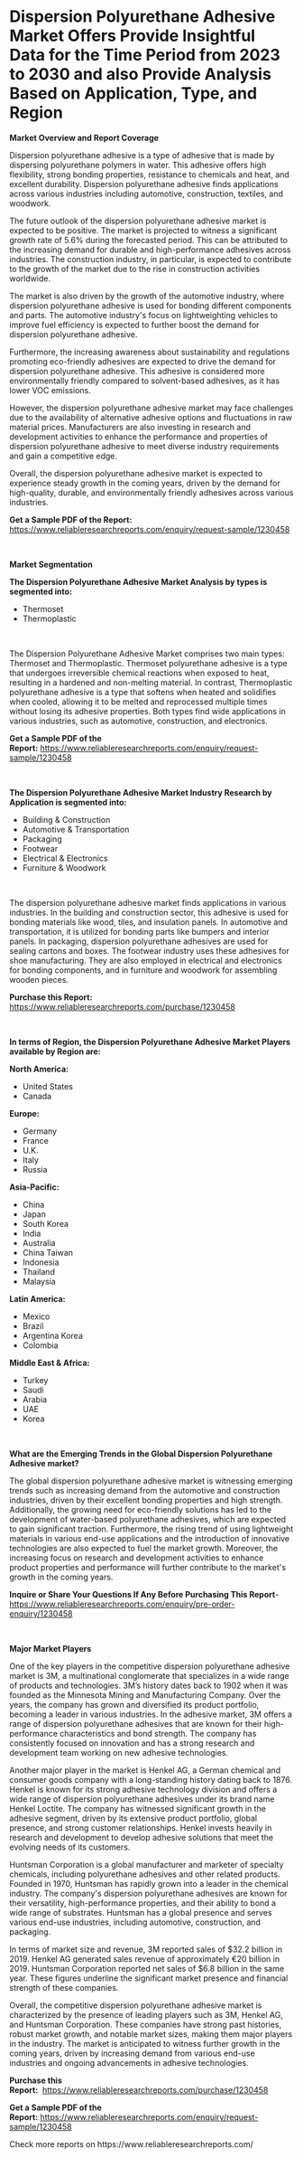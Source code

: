 <p><h1>Dispersion Polyurethane Adhesive Market Offers Provide Insightful Data for the Time Period from 2023 to 2030 and also Provide Analysis Based on Application, Type, and Region</h1></p><p><strong>Market Overview and Report Coverage</strong></p>
<p><p>Dispersion polyurethane adhesive is a type of adhesive that is made by dispersing polyurethane polymers in water. This adhesive offers high flexibility, strong bonding properties, resistance to chemicals and heat, and excellent durability. Dispersion polyurethane adhesive finds applications across various industries including automotive, construction, textiles, and woodwork.</p><p>The future outlook of the dispersion polyurethane adhesive market is expected to be positive. The market is projected to witness a significant growth rate of 5.6% during the forecasted period. This can be attributed to the increasing demand for durable and high-performance adhesives across industries. The construction industry, in particular, is expected to contribute to the growth of the market due to the rise in construction activities worldwide.</p><p>The market is also driven by the growth of the automotive industry, where dispersion polyurethane adhesive is used for bonding different components and parts. The automotive industry's focus on lightweighting vehicles to improve fuel efficiency is expected to further boost the demand for dispersion polyurethane adhesive.</p><p>Furthermore, the increasing awareness about sustainability and regulations promoting eco-friendly adhesives are expected to drive the demand for dispersion polyurethane adhesive. This adhesive is considered more environmentally friendly compared to solvent-based adhesives, as it has lower VOC emissions.</p><p>However, the dispersion polyurethane adhesive market may face challenges due to the availability of alternative adhesive options and fluctuations in raw material prices. Manufacturers are also investing in research and development activities to enhance the performance and properties of dispersion polyurethane adhesive to meet diverse industry requirements and gain a competitive edge.</p><p>Overall, the dispersion polyurethane adhesive market is expected to experience steady growth in the coming years, driven by the demand for high-quality, durable, and environmentally friendly adhesives across various industries.</p></p>
<p><strong>Get a Sample PDF of the Report:</strong> <a href="https://www.reliableresearchreports.com/enquiry/request-sample/1230458">https://www.reliableresearchreports.com/enquiry/request-sample/1230458</a></p>
<p>&nbsp;</p>
<p><strong>Market Segmentation</strong></p>
<p><strong>The Dispersion Polyurethane Adhesive Market Analysis by types is segmented into:</strong></p>
<p><ul><li>Thermoset</li><li>Thermoplastic</li></ul></p>
<p>&nbsp;</p>
<p><p>The Dispersion Polyurethane Adhesive Market comprises two main types: Thermoset and Thermoplastic. Thermoset polyurethane adhesive is a type that undergoes irreversible chemical reactions when exposed to heat, resulting in a hardened and non-melting material. In contrast, Thermoplastic polyurethane adhesive is a type that softens when heated and solidifies when cooled, allowing it to be melted and reprocessed multiple times without losing its adhesive properties. Both types find wide applications in various industries, such as automotive, construction, and electronics.</p></p>
<p><strong>Get a Sample PDF of the Report:</strong>&nbsp;<a href="https://www.reliableresearchreports.com/enquiry/request-sample/1230458">https://www.reliableresearchreports.com/enquiry/request-sample/1230458</a></p>
<p>&nbsp;</p>
<p><strong>The Dispersion Polyurethane Adhesive Market Industry Research by Application is segmented into:</strong></p>
<p><ul><li>Building & Construction</li><li>Automotive & Transportation</li><li>Packaging</li><li>Footwear</li><li>Electrical & Electronics</li><li>Furniture & Woodwork</li></ul></p>
<p>&nbsp;</p>
<p><p>The dispersion polyurethane adhesive market finds applications in various industries. In the building and construction sector, this adhesive is used for bonding materials like wood, tiles, and insulation panels. In automotive and transportation, it is utilized for bonding parts like bumpers and interior panels. In packaging, dispersion polyurethane adhesives are used for sealing cartons and boxes. The footwear industry uses these adhesives for shoe manufacturing. They are also employed in electrical and electronics for bonding components, and in furniture and woodwork for assembling wooden pieces.</p></p>
<p><strong>Purchase this Report:</strong>&nbsp; <a href="https://www.reliableresearchreports.com/purchase/1230458">https://www.reliableresearchreports.com/purchase/1230458</a></p>
<p>&nbsp;</p>
<p><strong>In terms of Region, the Dispersion Polyurethane Adhesive Market Players available by Region are:</strong></p>
<p>
    <p> <strong> North America: </strong>
        <ul>
            <li>United States</li>
            <li>Canada</li>
        </ul>
        </p> 
    <p> <strong> Europe: </strong>
        <ul>
            <li>Germany</li>
            <li>France</li>
            <li>U.K.</li>
            <li>Italy</li>
            <li>Russia</li>
        </ul>
        </p> 
    <p> <strong> Asia-Pacific: </strong>
        <ul>
            <li>China</li>
            <li>Japan</li>
            <li>South Korea</li>
            <li>India</li>
            <li>Australia</li>
            <li>China Taiwan</li>
            <li>Indonesia</li>
            <li>Thailand</li>
            <li>Malaysia</li>
        </ul>
        </p> 
    <p> <strong> Latin America: </strong>
        <ul>
            <li>Mexico</li>
            <li>Brazil</li>
            <li>Argentina Korea</li>
            <li>Colombia</li>
        </ul>
        </p> 
    <p> <strong> Middle East & Africa: </strong>
        <ul>
            <li>Turkey</li>
            <li>Saudi</li>
            <li>Arabia</li>
            <li>UAE</li>
            <li>Korea</li>
        </ul>
    </p>
    </p>
<p>&nbsp;</p>
<p><strong>What are the Emerging Trends in the Global Dispersion Polyurethane Adhesive market?</strong></p>
<p><p>The global dispersion polyurethane adhesive market is witnessing emerging trends such as increasing demand from the automotive and construction industries, driven by their excellent bonding properties and high strength. Additionally, the growing need for eco-friendly solutions has led to the development of water-based polyurethane adhesives, which are expected to gain significant traction. Furthermore, the rising trend of using lightweight materials in various end-use applications and the introduction of innovative technologies are also expected to fuel the market growth. Moreover, the increasing focus on research and development activities to enhance product properties and performance will further contribute to the market's growth in the coming years.</p></p>
<p><strong>Inquire or Share Your Questions If Any Before Purchasing This Report</strong>- <a href="https://www.reliableresearchreports.com/enquiry/pre-order-enquiry/1230458">https://www.reliableresearchreports.com/enquiry/pre-order-enquiry/1230458</a></p>
<p>&nbsp;</p>
<p><strong>Major Market Players</strong></p>
<p><p>One of the key players in the competitive dispersion polyurethane adhesive market is 3M, a multinational conglomerate that specializes in a wide range of products and technologies. 3M’s history dates back to 1902 when it was founded as the Minnesota Mining and Manufacturing Company. Over the years, the company has grown and diversified its product portfolio, becoming a leader in various industries. In the adhesive market, 3M offers a range of dispersion polyurethane adhesives that are known for their high-performance characteristics and bond strength. The company has consistently focused on innovation and has a strong research and development team working on new adhesive technologies.</p><p>Another major player in the market is Henkel AG, a German chemical and consumer goods company with a long-standing history dating back to 1876. Henkel is known for its strong adhesive technology division and offers a wide range of dispersion polyurethane adhesives under its brand name Henkel Loctite. The company has witnessed significant growth in the adhesive segment, driven by its extensive product portfolio, global presence, and strong customer relationships. Henkel invests heavily in research and development to develop adhesive solutions that meet the evolving needs of its customers.</p><p>Huntsman Corporation is a global manufacturer and marketer of specialty chemicals, including polyurethane adhesives and other related products. Founded in 1970, Huntsman has rapidly grown into a leader in the chemical industry. The company's dispersion polyurethane adhesives are known for their versatility, high-performance properties, and their ability to bond a wide range of substrates. Huntsman has a global presence and serves various end-use industries, including automotive, construction, and packaging.</p><p>In terms of market size and revenue, 3M reported sales of $32.2 billion in 2019. Henkel AG generated sales revenue of approximately €20 billion in 2019. Huntsman Corporation reported net sales of $6.8 billion in the same year. These figures underline the significant market presence and financial strength of these companies.</p><p>Overall, the competitive dispersion polyurethane adhesive market is characterized by the presence of leading players such as 3M, Henkel AG, and Huntsman Corporation. These companies have strong past histories, robust market growth, and notable market sizes, making them major players in the industry. The market is anticipated to witness further growth in the coming years, driven by increasing demand from various end-use industries and ongoing advancements in adhesive technologies.</p></p>
<p><strong>Purchase this Report:</strong>&nbsp;&nbsp;<a href="https://www.reliableresearchreports.com/purchase/1230458">https://www.reliableresearchreports.com/purchase/1230458</a></p>
<p></p>
<p><strong>Get a Sample PDF of the Report:</strong>&nbsp;<a href="https://www.reliableresearchreports.com/enquiry/request-sample/1230458">https://www.reliableresearchreports.com/enquiry/request-sample/1230458</a></p>
<p>Check more reports on https://www.reliableresearchreports.com/</p>